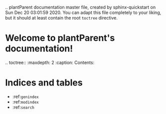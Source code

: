 .. plantParent documentation master file, created by
   sphinx-quickstart on Sun Dec 20 03:01:59 2020.
   You can adapt this file completely to your liking, but it should at least
   contain the root `toctree` directive.

Welcome to plantParent's documentation!
=======================================

.. toctree::
   :maxdepth: 2
   :caption: Contents:



Indices and tables
==================

* :ref:`genindex`
* :ref:`modindex`
* :ref:`search`

